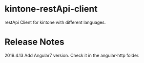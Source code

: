 # kintone-restApi-client
restApi Client for kintone with different languages.

# Release Notes
2019.4.13 Add Angular7 version. Check it in the angular-http folder.
